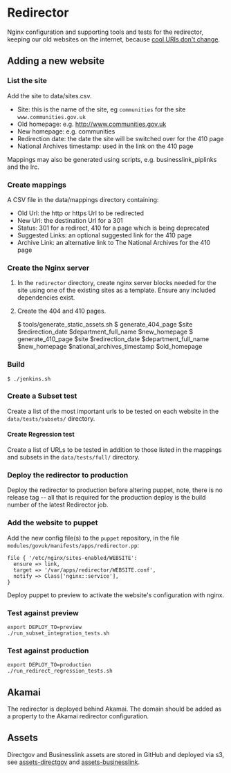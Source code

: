 Redirector
==========

Nginx configuration and supporting tools and tests for the redirector,
keeping our old websites on the internet, because [cool URIs don't change](http://www.w3.org/Provider/Style/URI.html).

Adding a new website
--------------------

### List the site

Add the site to data/sites.csv.

* Site: this is the name of the site, eg `communities` for the site `www.communities.gov.uk`
* Old homepage: e.g. http://www.communities.gov.uk
* New homepage: e.g. communities
* Redirection date: the date the site will be switched over for the 410 page
* National Archives timestamp: used in the link on the 410 page

Mappings may also be generated using scripts, e.g. businesslink\_piplinks and the lrc.

### Create mappings

A CSV file in the data/mappings directory containing:
* Old Url: the http or https Url to be redirected
* New Url: the destination Url for a 301
* Status: 301 for a redirect, 410 for a page which is being deprecated
* Suggested Links: an optional suggested link for the 410 page
* Archive Link: an alternative link to The National Archives for the 410 page

### Create the Nginx server

1. In the `redirector` directory, create nginx server blocks needed for the site using one of the existing sites as a template. Ensure any included dependencies exist.
2. Create the 404 and 410 pages.

    $ tools/generate_static_assets.sh
    $ generate_404_page $site $redirection_date $department_full_name $new_homepage
    $ generate_410_page $site $redirection_date $department_full_name $new_homepage $national_archives_timestamp $old_homepage

### Build

    $ ./jenkins.sh

### Create a Subset test

Create a list of the most important urls to be tested on each website in the `data/tests/subsets/` directory.

#### Create Regression test

Create a list of URLs to be tested in addition to those listed in the mappings and subsets in the `data/tests/full/` directory.

### Deploy the redirector to production

Deploy the redirector to production before altering puppet, note, there is no release tag -- all that is required for the production deploy is the build number of the latest Redirector job.

### Add the website to puppet

Add the new config file(s) to the `puppet` repository, in the file
`modules/govuk/manifests/apps/redirector.pp`:

    file { '/etc/nginx/sites-enabled/WEBSITE':
      ensure => link,
      target => '/var/apps/redirector/WEBSITE.conf',
      notify => Class['nginx::service'],
    }

Deploy puppet to preview to activate the website's configuration with nginx.

### Test against preview

    export DEPLOY_TO=preview
    ./run_subset_integration_tests.sh

### Test against production

    export DEPLOY_TO=production
    ./run_redirect_regression_tests.sh

Akamai
------

The redirector is deployed behind Akamai. The domain should be added as a property to the Akamai redirector configuration.

Assets
------

Directgov and Businesslink assets are stored in GitHub and deployed via s3,  see [assets-directgov](https://github.com/alphagov/assets-directgov) and [assets-businesslink](https://github.com/alphagov/assets-businesslink).
